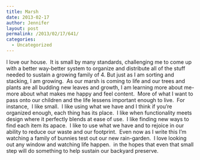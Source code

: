 ```yaml
---
title: Marsh
date: 2013-02-17
author: Jennifer
layout: post
permalink: /2013/02/17/641/
categories:
  - Uncategorized
---
```

I love our house. &nbsp;It is small by many standards, challenging me to come up with a better way-better system to organize and distribute all of the stuff needed to sustain a growing family of 4. But just as I am sorting and stacking, I am growing. &nbsp;As our marsh is coming to life and our trees and plants are all budding new leaves and growth, I am learning more about me- more about what makes me happy and feel content. &nbsp;More of what I want to pass onto our children and the life lessens important enough to live. &nbsp;For instance, &nbsp;I like small. &nbsp;I like using what we have and I think if you&#8217;re organized enough, each thing has its place. &nbsp;I like when functionality meets design where it perfectly blends at ease of use. &nbsp;I like finding new ways to find each item its apace. &nbsp;I like to use what we have and to rejoice in our ability to reduce our waste and our footprint. &nbsp;Even now as I write this I&#8217;m watching a family of bunnies test out our new rain-garden. &nbsp;I love looking out any window and watching life happen. &nbsp;in the hopes that even that small step will do something to help sustain our backyard preserve.
